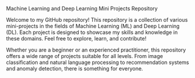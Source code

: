 Machine Learning and Deep Learning Mini Projects Repository

Welcome to my GitHub repository! This repository is a collection of various mini-projects in the fields of Machine Learning (ML) and Deep Learning (DL). Each project is designed to showcase my skills and knowledge in these domains. Feel free to explore, learn, and contribute!


Whether you are a beginner or an experienced practitioner, this repository offers a wide range of projects suitable for all levels. From image classification and natural language processing to recommendation systems and anomaly detection, there is something for everyone.
